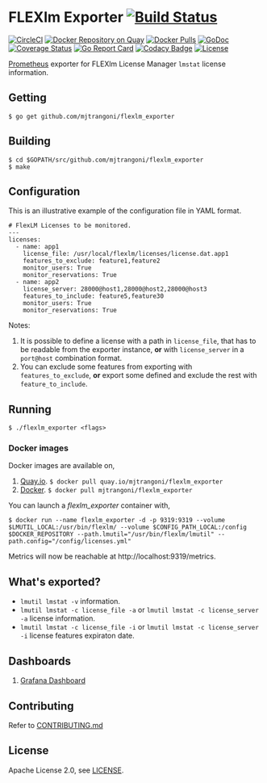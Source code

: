 # FLEXlm Exporter [![Build Status](https://travis-ci.org/mjtrangoni/flexlm_exporter.svg)][travis]

[![CircleCI](https://circleci.com/gh/mjtrangoni/flexlm_exporter.svg?style=svg)](https://circleci.com/gh/mjtrangoni/flexlm_exporter)
[![Docker Repository on Quay](https://quay.io/repository/mjtrangoni/flexlm_exporter/status)][quay]
[![Docker Pulls](https://img.shields.io/docker/pulls/mjtrangoni/flexlm_exporter.svg?maxAge=604800)][hub]
[![GoDoc](https://godoc.org/github.com/mjtrangoni/flexlm_exporter?status.svg)](https://godoc.org/github.com/mjtrangoni/flexlm_exporter)
[![Coverage Status](https://coveralls.io/repos/github/mjtrangoni/flexlm_exporter/badge.svg?branch=master)](https://coveralls.io/github/mjtrangoni/flexlm_exporter?branch=master)
[![Go Report Card](https://goreportcard.com/badge/github.com/mjtrangoni/flexlm_exporter)](https://goreportcard.com/report/github.com/mjtrangoni/flexlm_exporter)
[![Codacy Badge](https://api.codacy.com/project/badge/Grade/00e03e600d5744d1a2cc21d98e2f8273)](https://www.codacy.com/app/mjtrangoni/flexlm_exporter?utm_source=github.com&amp;utm_medium=referral&amp;utm_content=mjtrangoni/flexlm_exporter&amp;utm_campaign=Badge_Grade)
[![License](https://img.shields.io/badge/License-Apache%202.0-blue.svg)](https://raw.githubusercontent.com/mjtrangoni/flexlm_exporter/master/LICENSE)

[Prometheus](https://prometheus.io/) exporter for FLEXlm License Manager
`lmstat` license information.

## Getting

```
$ go get github.com/mjtrangoni/flexlm_exporter
```

## Building

```
$ cd $GOPATH/src/github.com/mjtrangoni/flexlm_exporter
$ make
```

## Configuration

This is an illustrative example of the configuration file in YAML format.

```
# FlexLM Licenses to be monitored.
---
licenses:
  - name: app1
    license_file: /usr/local/flexlm/licenses/license.dat.app1
    features_to_exclude: feature1,feature2
    monitor_users: True
    monitor_reservations: True
  - name: app2
    license_server: 28000@host1,28000@host2,28000@host3
    features_to_include: feature5,feature30
    monitor_users: True
    monitor_reservations: True
```

Notes:

 1. It is possible to define a license with a path in `license_file`, that has to
 be readable from the exporter instance, **or** with `license_server` in a
 `port@host` combination format.
 2. You can exclude some features from exporting with `features_to_exclude`,
 **or** export some defined and exclude the rest with `feature_to_include`.

## Running

```
$ ./flexlm_exporter <flags>
```

### Docker images

Docker images are available on,

 1. [Quay.io](https://quay.io/repository/mjtrangoni/flexlm_exporter).
    `$ docker pull quay.io/mjtrangoni/flexlm_exporter`
 1. [Docker](https://hub.docker.com/r/mjtrangoni/flexlm_exporter/).
    `$ docker pull mjtrangoni/flexlm_exporter`

You can launch a *flexlm_exporter* container with,

```
$ docker run --name flexlm_exporter -d -p 9319:9319 --volume $LMUTIL_LOCAL:/usr/bin/flexlm/ --volume $CONFIG_PATH_LOCAL:/config $DOCKER_REPOSITORY --path.lmutil="/usr/bin/flexlm/lmutil" --path.config="/config/licenses.yml"
```

Metrics will now be reachable at http://localhost:9319/metrics.

## What's exported?

 * `lmutil lmstat -v` information.
 * `lmutil lmstat -c license_file -a` or `lmutil lmstat -c license_server -a`
   license information.
 * `lmutil lmstat -c license_file -i` or `lmutil lmstat -c license_server -i`
   license features expiraton date.

## Dashboards

 1. [Grafana Dashboard](https://grafana.com/dashboards/3854)

## Contributing

Refer to [CONTRIBUTING.md](https://github.com/mjtrangoni/flexlm_exporter/blob/master/CONTRIBUTING.md)

## License

Apache License 2.0, see [LICENSE](https://github.com/mjtrangoni/mjtrangoni/blob/master/LICENSE).

[travis]: https://travis-ci.org/mjtrangoni/flexlm_exporter
[hub]: https://hub.docker.com/r/mjtrangoni/flexlm_exporter/
[quay]: https://quay.io/repository/mjtrangoni/flexlm_exporter
